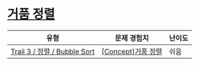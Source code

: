 # [거품 정렬](https://www.codetree.ai/trails/complete/curated-cards/intro-bubble-sort)

|유형|문제 경험치|난이도|
|---|---|---|
|[Trail 3 / 정렬 / Bubble Sort](https://en.codetree.ai/trail-info/novice-high/)|[[Concept]거품 정렬](https://en.codetree.ai/trails/complete/curated-cards/intro-bubble-sort/)|쉬움|

